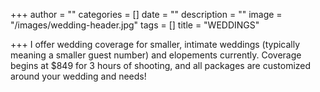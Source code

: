 +++
author = ""
categories = []
date = ""
description = ""
image = "/images/wedding-header.jpg"
tags = []
title = "WEDDINGS"

+++
I offer wedding coverage for smaller, intimate weddings (typically meaning a smaller guest number) and elopements currently.  Coverage begins at $849 for 3 hours of shooting, and all packages are customized around your wedding and needs!